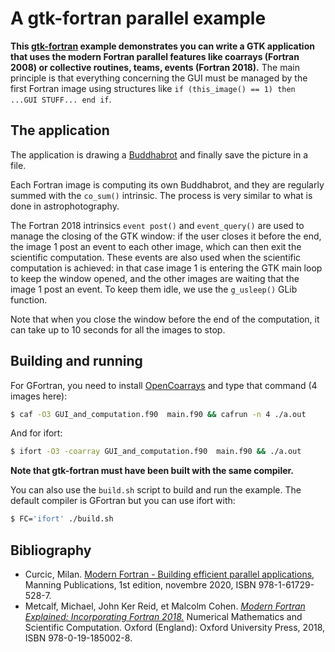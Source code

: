 # A gtk-fortran parallel example

**This [gtk-fortran](https://github.com/vmagnin/gtk-fortran/wiki) example demonstrates you can write a GTK application that uses the modern Fortran parallel features like coarrays (Fortran 2008) or collective routines, teams, events (Fortran 2018).** The main principle is that everything concerning the GUI must be managed by the first Fortran image using structures like `if (this_image() == 1) then ...GUI STUFF... end if`.

## The application

The application is drawing a [Buddhabrot](https://en.wikipedia.org/wiki/Buddhabrot) and finally save the picture in a file.

Each Fortran image is computing its own Buddhabrot, and they are regularly summed with the `co_sum()` intrinsic. The process is very similar to what is done in astrophotography.

The Fortran 2018 intrinsics `event post()` and `event_query()` are used to manage the closing of the GTK window: if the user closes it before the end, the image 1 post an event to each other image, which can then exit the scientific computation. These events are also used when the scientific computation is achieved: in that case image 1 is entering the GTK main loop to keep the window opened, and the other images are waiting that the image 1 post an event. To keep them idle, we use the `g_usleep()` GLib function.

Note that when you close the window before the end of the computation, it can take up to 10 seconds for all the images to stop.

## Building and running

For GFortran, you need to install [OpenCoarrays](http://www.opencoarrays.org/) and type that command (4 images here):

```bash
$ caf -O3 GUI_and_computation.f90  main.f90 && cafrun -n 4 ./a.out
```

And for ifort:

```bash
$ ifort -O3 -coarray GUI_and_computation.f90  main.f90 && ./a.out
```

**Note that gtk-fortran must have been built with the same compiler.**

You can also use the `build.sh` script to build and run the example. The default compiler is GFortran but you can use ifort with:

```bash
$ FC='ifort' ./build.sh
```

## Bibliography

* Curcic, Milan. [Modern Fortran - Building efficient parallel applications](https://learning.oreilly.com/library/view/-/9781617295287/?ar), Manning Publications, 1st edition, novembre 2020, ISBN 978-1-61729-528-7.
* Metcalf, Michael, John Ker Reid, et Malcolm Cohen. *[Modern Fortran Explained: Incorporating Fortran 2018.](https://oxford.universitypressscholarship.com/view/10.1093/oso/9780198811893.001.0001/oso-9780198811893)* Numerical Mathematics and Scientific Computation. Oxford (England): Oxford University Press, 2018, ISBN 978-0-19-185002-8.
